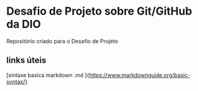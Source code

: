 # Desafio de Projeto sobre Git/GitHub da DIO
Repositório criado para o Desafio de Projeto
## links úteis
[sintaxe basica markdown .md ]{https://www.markdownguide.org/basic-syntax/}
